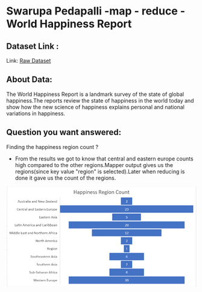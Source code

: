 # Swarupa Pedapalli -map - reduce - World Happiness Report
## Dataset Link :
Link: [Raw Dataset](https://www.kaggle.com/unsdsn/world-happiness)

## About Data:
The World Happiness Report is a landmark survey of the state of global happiness.The reports review the state of happiness in the world today and show how the new science of happiness explains personal and national variations in happiness.

## Question you want answered:
Finding the happiness region count ?
 - From the results we got to know that central and eastern europe counts high compared to the other regions.Mapper output gives us the regions(since key value "region" is selected).Later when reducing is done it gave us the count of the regions.

<img src="image/RegionCount.PNG" alt="RegionCount_Diagram"/>




